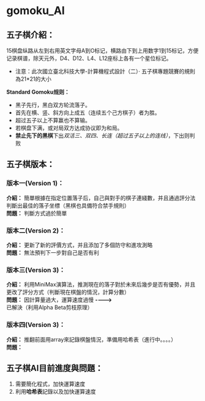 # gomoku_AI
## 五子棋介紹：
15棋盘纵路从左到右用英文字母A到O标记，横路由下到上用数字1到15标记，方便记录棋谱，除天元外，D4、D12、L4、L12座标上各有一个星位标记。  
* 注意：此次國立臺北科技大學-計算機程式設計（二）· 五子棋專題競賽的規則為21*21的大小
  
**Standard Gomoku规则：**
- 黑子先行，黑白双方轮流落子。
- 首先在横、竖、斜方向上成五（连续五个己方棋子）者为胜。
- 超过五子以上不算赢也不算输。
- 若棋盘下满，或对局双方达成协议即为和局。
- **禁止先下的黑棋**下出*双活三、双四、长连（超过五子以上的连线）*，下出则判败

## 五子棋版本：
### 版本一(Version 1)：
**介紹：** 簡單根據在指定位置落子后，自己與對手的棋子連綫數，并且通過評分法判斷出最佳的落子坐標（黑棋也具備符合禁手規則）  
**問題：** 判斷方式過於簡單  

### 版本二(Version 2)：
**介紹：** 更新了新的評價方式，并且添加了多個防守和進攻測略  
**問題：** 無法預判下一步對自己是否有利  

### 版本三(Version 3)：
**介紹：** 利用MiniMax演算法，推測現在的落子對於未來后幾步是否有優勢，并且更改了評分方式（判斷現在棋盤的情況，計算分數）  
**問題：** 因計算量過大，運算速度過慢 **---->** 已解決（利用Alpha Beta剪枝原理）  

### 版本四(Version 3)：
**介紹：** 推翻前面用array來記錄棋盤情況，準備用哈希表（進行中。。。。）  
**問題：**   


## 五子棋AI目前進度與問題：
1. 需要簡化程式，加快運算速度  
2. 利用**哈希表**記錄以及加快運算速度  

